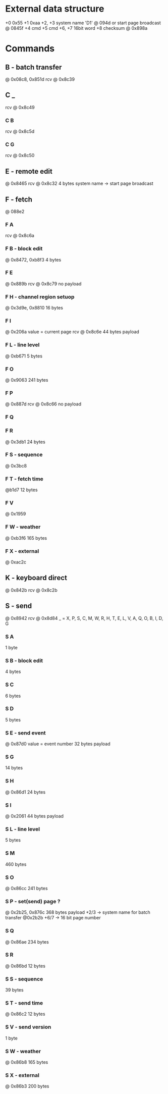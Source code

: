 # External data structure

+0 0x55
+1 0xaa
+2, +3 system name
  'D1' @ 094d
  or start page broadcast @ 0845f
+4 cmd
+5 cmd
+6, +7 16bit word
+8 checksum
 @ 0x898a

# Commands

## B - batch transfer
 @ 0x08c8, 0x851d
 rcv @ 0x8c39

## C _
 rcv @ 0x8c49

### C B
 rcv @ 0x8c5d

### C G
 rcv @ 0x8c50

## E - remote edit
 @ 0x8465
 rcv @ 0x8c32
 4 bytes
 system name -> start page broadcast

## F - fetch
 @ 088e2

### F A
 rcv @ 0x8c6a

### F B - block edit
 @ 0x8472, 0xb8f3
 4 bytes

### F E
 @ 0x889b
 rcv @ 0x8c79
 no payload

### F H - channel region setuop
 @ 0x3d9e, 0x8810
 16 bytes

### F I
 @ 0x206a
 value = current page
 rcv @ 0x8c6e
 44 bytes payload

### F L - line level
 @ 0xb671
 5 bytes

### F O
 @ 0x9063
 241 bytes

### F P
 @ 0x887d
 rcv @ 0x8c66
 no payload

### F Q

### F R
 @ 0x3db1
 24 bytes

### F S - sequence
 @ 0x3bc8

### F T - fetch time
 @b1d7
 12 bytes

### F V
 @ 0x1959

### F W - weather
 @ 0xb3f6
 165 bytes

### F X - external
 @ 0xac2c

## K - keyboard direct
 @ 0x842b
 rcv @ 0x8c2b

## S - send
 @ 0x8942
 rcv @ 0x8d84
 _ = X, P, S, C, M, W, R, H, T, E, L, V, A, Q, O, B, I, D, G

### S A
 1 byte

### S B - block edit
 4 bytes

### S C
 6 bytes

### S D
 5 bytes

### S E - send event
 @ 0x87d0
 value = event number
 32 bytes payload

### S G
 14 bytes

### S H
 @ 0x86d1
 24 bytes

### S I
 @ 0x2061
 44 bytes payload

### S L - line level
 5 bytes

### S M
 460 bytes

### S O
 @ 0x86cc
 241 bytes

### S P - set(send) page ?
 @ 0x2b25, 0x876c
 368 bytes payload
+2/3 -> system name for batch transfer
  @0x2b2b
+6/7 -> 16 bit page number

### S Q
 @ 0x86ae
 234 bytes

### S R
 @ 0x86bd
 12 bytes

### S S - sequence
  39 bytes

### S T - send time
 @ 0x86c2
 12 bytes

### S V - send version
 1 byte

### S W - weather
 @ 0x86b8
 165 bytes

### S X - external
 @ 0x86b3
 200 bytes